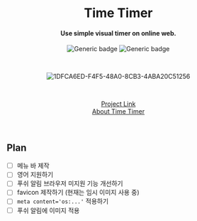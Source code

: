 <center>

# Time Timer

#### Use simple visual timer on online web.

![Generic badge](https://img.shields.io/github/deployments/fecapark/time-timer/production?label=build&logoColor=white)
![Generic badge](https://img.shields.io/github/deployments/fecapark/time-timer/production?label=vercel&logo=vercel&logoColor=white)

<br />

![1DFCA6ED-F4F5-48A0-8CB3-4ABA20C51256](https://user-images.githubusercontent.com/101973955/209490143-2a1b1496-22ec-4f3d-a366-3e0faf2ac6e2.jpeg)

<br />

[Project Link](https://timer.fecapark.com)  
[About Time Timer](https://www.timetimer.com)

<br />
</center>

## Plan

- [ ] 메뉴 바 제작
- [ ] 영어 지원하기
- [ ] 푸쉬 알림 브라우저 미지원 기능 개선하기
- [ ] favicon 제작하기 (현재는 임시 이미지 사용 중)
- [ ] `meta content='os:...'` 적용하기
- [ ] 푸쉬 알림에 이미지 적용

